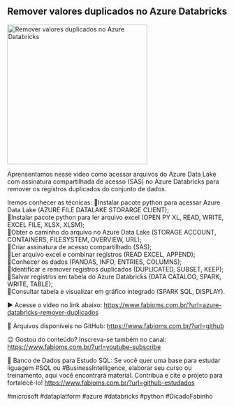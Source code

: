 ## Remover valores duplicados no Azure Databricks

<img src="https://fabioms.com.br//uploads/youtube/Slide91.png" alt="Remover valores duplicados no Azure Databricks" title="Azure Databricks" width="320"/>

Aprensentamos nesse vídeo como acessar arquivos do Azure Data Lake com assinatura compartilhada de acesso (SAS) no Azure Databricks para remover os registros duplicados do conjunto de dados.

Iremos conhecer as técnicas:
🔹Instalar pacote python para acessar Azure Data Lake (AZURE FILE DATALAKE STORARGE CLIENT);  
🔹Instalar pacote python para ler arquivo excel (OPEN PY XL, READ, WRITE, EXCEL FILE, XLSX, XLSM);  
🔹Obter o caminho do arquivo no Azure Data Lake (STORAGE ACCOUNT, CONTAINERS, FILESYSTEM, OVERVIEW, URL);  
🔹Criar assinatura de acesso compartilhado (SAS);  
🔹Ler arquivo excel e combinar registros (READ EXCEL, APPEND);  
🔹Conhecer os dados (PANDAS, INFO, ENTRIES, COLUMNS);  
🔹Identificar e remover registros duplicados (DUPLICATED, SUBSET, KEEP);  
🔹Salvar registros em tabela do Azure Databricks (DATA CATALOG, SPARK, WRITE, TABLE);  
🔹Consultar tabela e visualizar em gráfico integrado (SPARK SQL, DISPLAY).

▶️ Acesse o vídeo no link abaixo:
https://www.fabioms.com.br/?url=azure-databricks-remover-duplicados

📁 Arquivos disponíveis no GitHub:
https://www.fabioms.com.br/?url=github

😉 Gostou do conteúdo? Inscreva-se também no canal:
https://www.fabioms.com.br/?url=youtube-subscribe

🎁 Banco de Dados para Estudo SQL:
Se você quer uma base para estudar liguagem #SQL ou #BusinessIntelligence, elaborar seu curso ou treinamento, aqui você encontrará material. 
Contribua e cite o projeto para fortalecê-lo!
https://www.fabioms.com.br/?url=github-estudados

#microsoft #dataplatform #azure #databricks #python #DicadoFabinho
